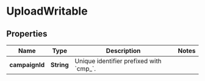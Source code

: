 

# UploadWritable


## Properties

Name | Type | Description | Notes
------------ | ------------- | ------------- | -------------
**campaignId** | **String** | Unique identifier prefixed with &#x60;cmp_&#x60;. | 



